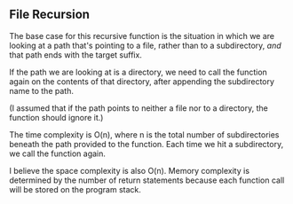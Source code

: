 ## File Recursion

The base case for this recursive function is the situation in which we are looking at a path that's pointing to a file, rather than to a subdirectory, *and* that path ends with the target suffix.

If the path we are looking at is a directory, we need to call the function again on the contents of that directory, after appending the subdirectory name to the path.

(I assumed that if the path points to neither a file nor to a directory, the function should ignore it.)

The time complexity is O(n), where n is the total number of subdirectories beneath the path provided to the function. Each time we hit a subdirectory, we call the function again.

I believe the space complexity is also O(n). Memory complexity is determined by the number of return statements because each function call will be stored on the program stack.
